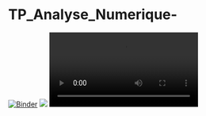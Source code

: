 # TP_Analyse_Numerique-
[![Binder](https://mybinder.org/badge_logo.svg)](https://mybinder.org/v2/gh/chaimaouni/TP_Analyse_Numerique-/main)
<img src='TP-3/dimo-tp3.mp4'/>
<video src="TP-3/dimo-tp3.mp4"/>
